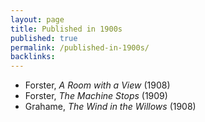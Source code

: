 ```yaml
---
layout: page
title: Published in 1900s
published: true
permalink: /published-in-1900s/
backlinks: 
---
```


* Forster, _A Room with a View_ (1908) 
* Forster, _The Machine Stops_ (1909) 
* Grahame, _The Wind in the Willows_ (1908) 
